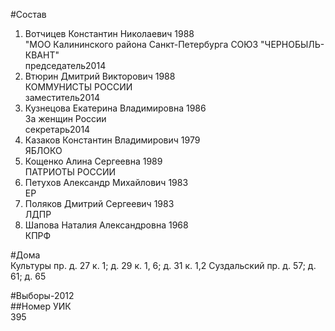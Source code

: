 #Состав  
1. Вотчицев Константин Николаевич 1988  
    "МОО Калининского района Санкт-Петербурга СОЮЗ "ЧЕРНОБЫЛЬ- КВАНТ"  
    председатель2014  
2. Втюрин Дмитрий Викторович 1988  
    КОММУНИСТЫ РОССИИ  
    заместитель2014  
3. Кузнецова Екатерина Владимировна 1986  
    За женщин России  
    секретарь2014  
4. Казаков Константин Владимирович 1979  
    ЯБЛОКО  
5. Кощенко Алина Сергеевна 1989  
    ПАТРИОТЫ РОССИИ  
6. Петухов Александр Михайлович 1983  
    ЕР  
7. Поляков Дмитрий Сергеевич 1983  
    ЛДПР  
8. Шапова Наталия Александровна 1968  
    КПРФ  
  
#Дома  
Культуры пр. д. 27 к. 1; д. 29 к. 1, 6; д. 31 к. 1,2 Суздальский пр. д. 57; д. 61; д. 65  
  
#Выборы-2012  
##Номер УИК  
395  
